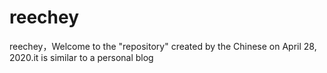 # reechey
reechey，Welcome to the "repository" created by the Chinese on April 28, 2020.it is similar to a personal blog

